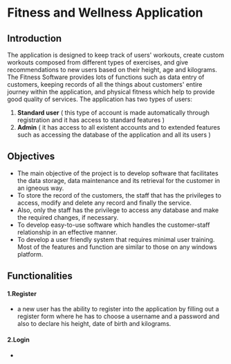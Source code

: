 # Fitness and Wellness Application 

## Introduction
The application is designed to keep track of users' workouts, create custom workouts composed from different types of exercises, and give recommendations to new users based on their height, age and kilograms. 
The Fitness Software provides lots of functions such as data entry of customers, keeping records of all the things about customers' entire journey within the application, and physical fitness which help to provide good quality of services.
The application has two types of users:
1. **Standard user** ( this type of account is made automatically through registration and it has access to standard features )
2. **Admin** ( it has access to all existent accounts and to extended features such as accessing the database of the application and all its users )
## Objectives
- The main objective of the project is to develop software that facilitates the
data storage, data maintenance and its retrieval for the customer in an igneous way.
- To store the record of the customers, the staff that has the privileges to access, modify and delete any record and finally the service.
- Also, only the staff has the privilege to access any database and make the
required changes, if necessary.
- To develop easy-to-use software which handles the customer-staff
relationship in an effective manner.
- To develop a user friendly system that requires minimal user
training. Most of the features and function are similar to those on any windows platform.

## Functionalities
#### 1.Register
- a new user has the ability to register into the application by filling out a register form where he has to choose a username and a password and also to declare his height, date of birth and kilograms.

#### 2.Login
- 


